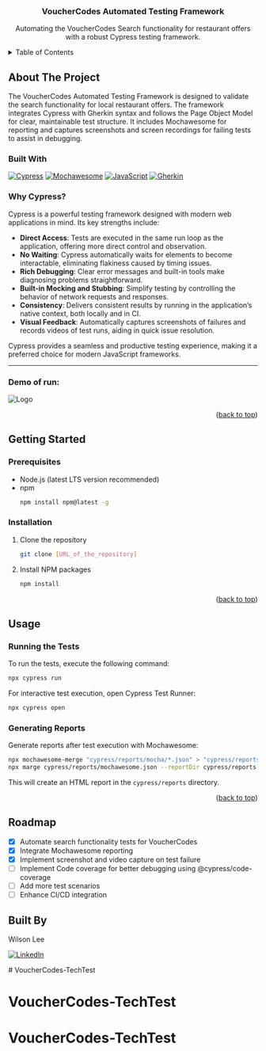 <!-- Improved compatibility of back to top link: See: https://github.com/othneildrew/Best-README-Template/pull/73 -->
<a name="readme-top"></a>

<!-- PROJECT SHIELDS -->
<!-- OMITTED FOR BREVITY -->

<!-- PROJECT LOGO -->
<br />
<div align="center">
  <!-- OMITTED LOGO LINK FOR BREVITY -->
  <h3 align="center">VoucherCodes Automated Testing Framework</h3>

  <p align="center">
    Automating the VoucherCodes Search functionality for restaurant offers with a robust Cypress testing framework.
    <br />
    <!-- OMITTED DOC, DEMO, BUG, AND FEATURE REQUEST LINKS FOR BREVITY -->
  </p>
</div>

<!-- TABLE OF CONTENTS -->
<details>
  <summary>Table of Contents</summary>
  <ol>
    <li><a href="#about-the-project">About The Project</a></li>
    <li><a href="#getting-started">Getting Started</a>
      <ul>
        <li><a href="#prerequisites">Prerequisites</a></li>
        <li><a href="#installation">Installation</a></li>
      </ul>
    </li>
    <li><a href="#usage">Usage</a></li>
    <li><a href="#roadmap">Roadmap</a></li>
    <!-- OMITTED CONTRIBUTING, LICENSE, CONTACT, AND ACKNOWLEDGMENTS FOR BREVITY -->
  </ol>
</details>

<!-- ABOUT THE PROJECT -->
## About The Project
The VoucherCodes Automated Testing Framework is designed to validate the search functionality for local restaurant offers. The framework integrates Cypress with Gherkin syntax and follows the Page Object Model for clear, maintainable test structure. It includes Mochawesome for reporting and captures screenshots and screen recordings for failing tests to assist in debugging.

### Built With
[![Cypress][Cypress.io]][Cypress-url]
[![Mochawesome][Mochawesome.com]][Mochawesome-url] 
[![JavaScript][JavaScript.com]][JavaScript-url] 
[![Gherkin][Gherkin.io]][Gherkin-url]

### Why Cypress?

Cypress is a powerful testing framework designed with modern web applications in mind. Its key strengths include:

- **Direct Access**: Tests are executed in the same run loop as the application, offering more direct control and observation.
- **No Waiting**: Cypress automatically waits for elements to become interactable, eliminating flakiness caused by timing issues.
- **Rich Debugging**: Clear error messages and built-in tools make diagnosing problems straightforward.
- **Built-in Mocking and Stubbing**: Simplify testing by controlling the behavior of network requests and responses.
- **Consistency**: Delivers consistent results by running in the application’s native context, both locally and in CI.
- **Visual Feedback**: Automatically captures screenshots of failures and records videos of test runs, aiding in quick issue resolution.

Cypress provides a seamless and productive testing experience, making it a preferred choice for modern JavaScript frameworks.

---

### Demo of run:
<img src="./assets/demo.gif" alt="Logo" styled="max-width: 100%; height: auto;">

<p align="right">(<a href="#readme-top">back to top</a>)</p>

<!-- GETTING STARTED -->
## Getting Started

### Prerequisites
- Node.js (latest LTS version recommended)
- npm
  ```sh
  npm install npm@latest -g
  ```

### Installation
1. Clone the repository
   ```sh
   git clone [URL_of_the_repository]
   ```
2. Install NPM packages
   ```sh
   npm install
   ```

<p align="right">(<a href="#readme-top">back to top</a>)</p>

<!-- USAGE EXAMPLES -->
## Usage

### Running the Tests
To run the tests, execute the following command:
```sh
npx cypress run
```
For interactive test execution, open Cypress Test Runner:
```sh
npx cypress open
```

### Generating Reports
Generate reports after test execution with Mochawesome:
```sh
npx mochawesome-merge "cypress/reports/mocha/*.json" > "cypress/reports/mochawesome.json"
npx marge cypress/reports/mochawesome.json --reportDir cypress/reports
```
This will create an HTML report in the `cypress/reports` directory.

<p align="right">(<a href="#readme-top">back to top</a>)</p>

<!-- ROADMAP -->
## Roadmap
- [x] Automate search functionality tests for VoucherCodes
- [x] Integrate Mochawesome reporting
- [x] Implement screenshot and video capture on test failure
- [ ] Implement Code coverage for better debugging using @cypress/code-coverage
- [ ] Add more test scenarios
- [ ] Enhance CI/CD integration

## Built By 

Wilson Lee

[![LinkedIn][linkedin-shield]][linkedin-url] 

<!-- MARKDOWN LINKS & IMAGES -->
[linkedin-shield]: https://img.shields.io/badge/-LinkedIn-blue.svg?style=for-the-badge&logo=linkedin&colorB=555
[linkedin-url]: https://www.linkedin.com/in/wilson-d-lee/
[Cypress.io]: https://img.shields.io/badge/Cypress-17202C?style=for-the-badge&logo=cypress&logoColor=white
[Cypress-url]: https://cypress.io/
[Mochawesome.com]: https://img.shields.io/badge/Mochawesome-00C88C?style=for-the-badge&logo=mochawesome&logoColor=white
[Mochawesome-url]: https://github.com/adamgruber/mochawesome
[JavaScript.com]: https://img.shields.io/badge/JavaScript-F7DF1E?style=for-the-badge&logo=javascript&logoColor=black
[JavaScript-url]: https://developer.mozilla.org/en-US/docs/Web/JavaScript
[Gherkin.io]: https://img.shields.io/badge/Gherkin-23D96C?style=for-the-badge&logo=cucumber&logoColor=white
[Gherkin-url]: https://cucumber.io/docs/gherkin/

<!-- OMITTED CONTRIBUTING, LICENSE, CONTACT, AND ACKNOWLEDGMENTS SECTIONS FOR BREVITY -->


<!-- OMITTED FOR BREVITY --># VoucherCodes-TechTest
# VoucherCodes-TechTest
# VoucherCodes-TechTest
